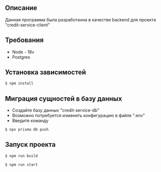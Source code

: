 ## Описание

Данная программа была разработанна в качестве backend для проекта "credit-service-client"

## Требования

- Node - 18v
- Postgres

## Установка зависимостей

```bash
$ npm install
```

## Миграция сущностей в базу данных

- Создайте базу данных "credit-service-db"
- Возможно потребуется изменить конфигурацию в файле ".env"
- Введите команду

```bash
$ npx prisma db push
```

## Запуск проекта

```bash
$ npm run build
```

```bash
$ npm run start
```
